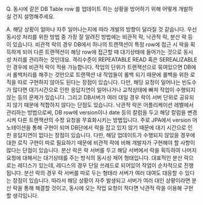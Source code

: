 Q. 동시에 같은 DB Table row 를 업데이트 하는 상황을 방어하기 위해 어떻게 개발하실 건지 설명해주세요.

A. 
해당 상황이 얼마나 자주 일어나는지에 따라 개발의 방향이 달라질 것 같습니다. 
우선 동시성 처리를 위한 방법 중 가장 잘 알려진 방법에는 비관적 락, 낙관적 락, 분산 락 등이 있습니다.
비관적 락의 경우 DB에서 하나의 트랜잭션이 특정 row에 접근 시 락을 획득하게 되어 다른 트랜잭션이 해당 row에 접근할 때 대기상태에 들어가는 것으로 동시성 처리를 관리하는 것인데요. 격리수준이 REPEATABLE READ 혹은 SEREALIZABLE인 경우에 비관적 락이 적용 가능합니다. 작업의 단위가 트랜잭션으로 묶여있으면 DB에서 롤백처리를 해주는 것만으로 트랜잭션 내 작업들이 롤백 되기 때문에 롤백을 위한 로직을 따로 구현하지 않아도 된다는 장점이 있습니다. 다만, 해당 요청이 일어나는 빈도수가 많다면 대기시간으로 인한 응답지연이 일어나거나 교착상태에 빠져 작업이 수행되지 않는 등의 문제가 있습니다. 그리고 DB서버가 여러 대일 경우 락이 서버 단위로 공유되지 않기 때문에 적합하지 않다는 단점도 있습니다. 
낙관적 락은 어플리케이션 레벨에서 관리하는 방법으로써, DB row에 version이나 date 등의 칼럼을 두고 해당 칼럼을 변경시켜 다른 트랜잭션의 수정 요청을 무효화시키는 방법입니다. 주로 JPA에서 version 어노테이션을 통해 구현이 되며 DB단에서 락을 잡고 있지 않기 때문에 대기 시간으로 인한 응답지연이 없다는 장점이 있습니다. 다만, 해당 업데이트가 수행되지 않았을 경우에 대한 로직 구현이 따로 필요하기 때문에 비관적 락에 비해 개발자가 구현해야 할 사항이 많다는 단점이 있습니다.
분산 락은 락 서버를 두고 해당 서버에서 락을 획득하여 나머지 요청에 대해서는 대기상태를 주는 방식의 동시성 제어 형태입니다. 대표적인 분산 락으로는 레디스가 있는데, 레디스의 경우 단일 쓰레드로 되어있어 작업이 순차적으로 진행됩니다. 분산 락의 경우 락 서버를 따로 두는 형태라 서버가 여러 대여도 대응할 수 있다는 장점이 있습니다.
따라서 해당 상황이 자주 발생되고 서버가 여러 대인 상황이라면 분산 락을 통해 해결할 것이고, 동시에 오는 작업 요청이 적다면 낙관적 락을 이용해 구현할 생각입니다.

